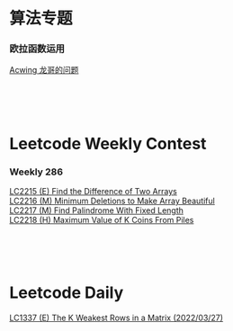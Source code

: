# 算法专题

### 欧拉函数运用
[Acwing 龙哥的问题 ](https://github.com/JunBinLiang/cpp-algorithm/blob/main/code/%E6%AC%A7%E6%8B%89%E5%87%BD%E6%95%B0/%E9%BE%99%E5%93%A5%E7%9A%84%E9%97%AE%E9%A2%98.cpp)  <br/>

<br/><br/><br/>
# Leetcode Weekly Contest

### Weekly 286
[LC2215 (E) Find the Difference of Two Arrays  ](https://github.com/JunBinLiang/cpp-algorithm/blob/main/code/weekly-contest/2215.cpp)<br/>
[LC2216 (M) Minimum Deletions to Make Array Beautiful  ](https://github.com/JunBinLiang/cpp-algorithm/blob/main/code/weekly-contest/2216.cpp)<br/> 
[LC2217 (M) Find Palindrome With Fixed Length  ](https://github.com/JunBinLiang/cpp-algorithm/blob/main/code/weekly-contest/2217.cpp) <br/> 
[LC2218 (H) Maximum Value of K Coins From Piles ](https://github.com/JunBinLiang/cpp-algorithm/blob/main/code/weekly-contest/2218.cpp) <br/> 

<br/><br/><br/>
# Leetcode Daily
[LC1337 (E) The K Weakest Rows in a Matrix (2022/03/27) ](https://github.com/JunBinLiang/cpp-algorithm/blob/main/code/daily/lc1337.cpp)<br/>
